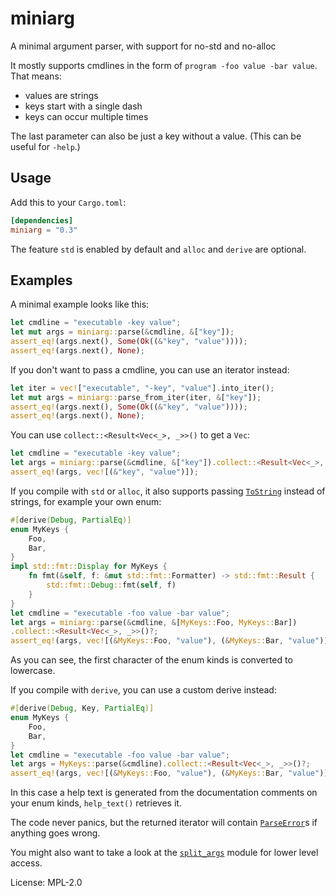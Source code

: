 # miniarg

A minimal argument parser, with support for no-std and no-alloc

It mostly supports cmdlines in the form of `program -foo value -bar value`.
That means:

* values are strings
* keys start with a single dash
* keys can occur multiple times

The last parameter can also be just a key without a value.
(This can be useful for `-help`.)

## Usage

Add this to your `Cargo.toml`:
```toml
[dependencies]
miniarg = "0.3"
```
The feature `std` is enabled by default and `alloc` and `derive` are optional.

## Examples

A minimal example looks like this:
```rust
let cmdline = "executable -key value";
let mut args = miniarg::parse(&cmdline, &["key"]);
assert_eq!(args.next(), Some(Ok((&"key", "value"))));
assert_eq!(args.next(), None);
```

If you don't want to pass a cmdline, you can use an iterator instead:

```rust
let iter = vec!["executable", "-key", "value"].into_iter();
let mut args = miniarg::parse_from_iter(iter, &["key"]);
assert_eq!(args.next(), Some(Ok((&"key", "value"))));
assert_eq!(args.next(), None);
```

You can use `collect::<Result<Vec<_>, _>>()` to get a `Vec`:
```rust
let cmdline = "executable -key value";
let args = miniarg::parse(&cmdline, &["key"]).collect::<Result<Vec<_>, _>>()?;
assert_eq!(args, vec![(&"key", "value")]);
```

If you compile with `std` or `alloc`, it also supports passing [`ToString`] instead of strings,
for example your own enum:
```rust
#[derive(Debug, PartialEq)]
enum MyKeys {
    Foo,
    Bar,
}
impl std::fmt::Display for MyKeys {
    fn fmt(&self, f: &mut std::fmt::Formatter) -> std::fmt::Result {
        std::fmt::Debug::fmt(self, f)
    }
}
let cmdline = "executable -foo value -bar value";
let args = miniarg::parse(&cmdline, &[MyKeys::Foo, MyKeys::Bar])
.collect::<Result<Vec<_>, _>>()?;
assert_eq!(args, vec![(&MyKeys::Foo, "value"), (&MyKeys::Bar, "value")]);
```
As you can see, the first character of the enum kinds is converted to lowercase.

If you compile with `derive`, you can use a custom derive instead:
```rust
#[derive(Debug, Key, PartialEq)]
enum MyKeys {
    Foo,
    Bar,
}
let cmdline = "executable -foo value -bar value";
let args = MyKeys::parse(&cmdline).collect::<Result<Vec<_>, _>>()?;
assert_eq!(args, vec![(&MyKeys::Foo, "value"), (&MyKeys::Bar, "value")]);
```

In this case a help text is generated from the documentation comments on your enum kinds,
`help_text()` retrieves it.

The code never panics, but the returned iterator will contain [`ParseError`]s
if anything goes wrong.

You might also want to take a look at the [`split_args`] module for lower level access.

[`ToString`]: https://doc.rust-lang.org/nightly/alloc/string/trait.ToString.html
[`ParseError`]: enum.ParseError.html
[`split_args`]: split_args/index.html

License: MPL-2.0
